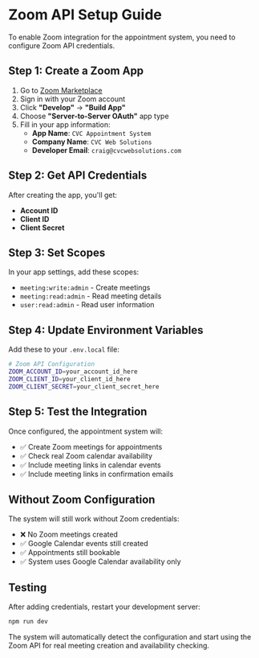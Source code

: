 # Zoom API Setup Guide

To enable Zoom integration for the appointment system, you need to configure Zoom API credentials.

## Step 1: Create a Zoom App

1. Go to [Zoom Marketplace](https://marketplace.zoom.us/)
2. Sign in with your Zoom account
3. Click **"Develop"** → **"Build App"**
4. Choose **"Server-to-Server OAuth"** app type
5. Fill in your app information:
   - **App Name**: `CVC Appointment System`
   - **Company Name**: `CVC Web Solutions`
   - **Developer Email**: `craig@cvcwebsolutions.com`

## Step 2: Get API Credentials

After creating the app, you'll get:
- **Account ID**
- **Client ID** 
- **Client Secret**

## Step 3: Set Scopes

In your app settings, add these scopes:
- `meeting:write:admin` - Create meetings
- `meeting:read:admin` - Read meeting details
- `user:read:admin` - Read user information

## Step 4: Update Environment Variables

Add these to your `.env.local` file:

```bash
# Zoom API Configuration
ZOOM_ACCOUNT_ID=your_account_id_here
ZOOM_CLIENT_ID=your_client_id_here
ZOOM_CLIENT_SECRET=your_client_secret_here
```

## Step 5: Test the Integration

Once configured, the appointment system will:
- ✅ Create Zoom meetings for appointments
- ✅ Check real Zoom calendar availability
- ✅ Include meeting links in calendar events
- ✅ Include meeting links in confirmation emails

## Without Zoom Configuration

The system will still work without Zoom credentials:
- ❌ No Zoom meetings created
- ✅ Google Calendar events still created
- ✅ Appointments still bookable
- ✅ System uses Google Calendar availability only

## Testing

After adding credentials, restart your development server:

```bash
npm run dev
```

The system will automatically detect the configuration and start using the Zoom API for real meeting creation and availability checking.